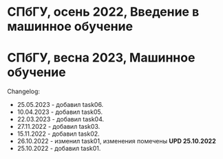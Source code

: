 # СПбГУ, осень 2022, Введение в машинное обучение
# СПбГУ, весна 2023, Машинное обучение

Changelog:
- 25.05.2023 - добавил task06.
- 10.04.2023 - добавил task05.
- 22.03.2023 - добавил task04.
- 27.11.2022 - добавил task03.
- 15.11.2022 - добавил task02.
- 26.10.2022 - изменил task01, изменения помечены **UPD 25.10.2022**
- 25.10.2022 - добавил task01.
